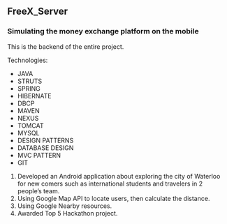 ## FreeX_Server ##

 ### Simulating the money exchange platform on the mobile
 
 This is the backend of the entire project.

  Technologies:  
- JAVA
- STRUTS
- SPRING
- HIBERNATE
- DBCP
- MAVEN
- NEXUS
- TOMCAT
- MYSQL
- DESIGN PATTERNS
- DATABASE DESIGN
- MVC PATTERN 
- GIT


1. Developed an Android application about exploring the city of Waterloo for new comers such as international students
and travelers in 2 people’s team.
2. Using Google Map API to locate users, then calculate the distance.
3.  Using Google Nearby resources.
4. Awarded Top 5 Hackathon project.
